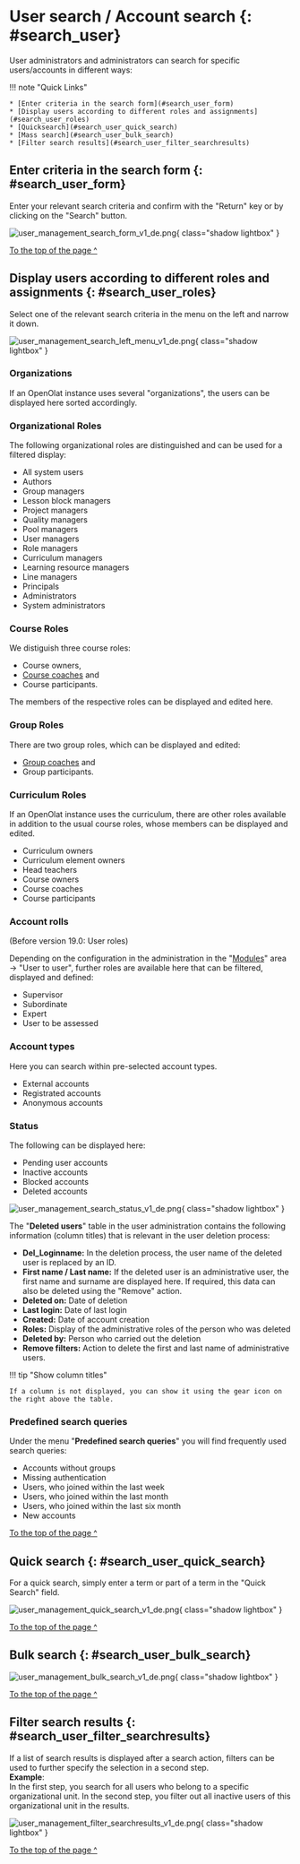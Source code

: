 # User search / Account search {: #search_user}

User administrators and administrators can search for specific users/accounts in different ways:

!!! note "Quick Links"

    * [Enter criteria in the search form](#search_user_form)
    * [Display users according to different roles and assignments](#search_user_roles)
    * [Quicksearch](#search_user_quick_search)
    * [Mass search](#search_user_bulk_search)
    * [Filter search results](#search_user_filter_searchresults)



## Enter criteria in the search form {: #search_user_form}

Enter your relevant search criteria and confirm with the "Return" key or by clicking on the "Search" button.

![user_management_search_form_v1_de.png](assets/user_management_search_form_v1_de.png){ class="shadow lightbox" }

[To the top of the page ^](#search_user)


## Display users according to different roles and assignments {: #search_user_roles}

Select one of the relevant search criteria in the menu on the left and narrow it down.

![user_management_search_left_menu_v1_de.png](assets/user_management_search_left_menu_v1_de.png){ class="shadow lightbox" }

### Organizations

If an OpenOlat instance uses several "organizations", the users can be
displayed here sorted accordingly.


### Organizational Roles

The following organizational roles are distinguished and can be used for a filtered display:

* All system users
* Authors
* Group managers
* Lesson block managers
* Project managers
* Quality managers
* Pool managers
* User managers
* Role managers
* Curriculum managers
* Learning resource managers
* Line managers
* Principals
* Administrators
* System administrators


### Course Roles

We distiguish three course roles:

  * Course owners,
  * [Course coaches](../../manual_user/basic_concepts/Roles_Rights.md#course-rights-and-roles) and
  * Course participants.

The members of the respective roles can be displayed and edited here.


### Group Roles

There are two group roles, which can be displayed and edited: 

* [Group coaches](../../manual_user/groups/Group_Administration.md) and 
* Group participants. 


### Curriculum Roles

If an OpenOlat instance uses the curriculum, there are other roles available in addition to the usual course roles, whose members can be displayed and edited.

* Curriculum owners
* Curriculum element owners
* Head teachers
* Course owners
* Course coaches
* Course participants


### Account rolls 
(Before version 19.0: User roles)

Depending on the configuration in the administration in the "[Modules](../administration/Modules.md)" area → "User to user", further roles are available here that can be filtered, displayed and defined:

* Supervisor
* Subordinate
* Expert
* User to be assessed


### Account types

Here you can search within pre-selected account types. 

* External accounts
* Registrated accounts
* Anonymous accounts


### Status

The following can be displayed here:

* Pending user accounts
* Inactive accounts
* Blocked accounts
* Deleted accounts


![user_management_search_status_v1_de.png](assets/user_management_search_status_v1_de.png){ class="shadow lightbox" }


The "**Deleted users**" table in the user administration contains the following
information (column titles) that is relevant in the user deletion process:

  *  **Del_Loginname:**  In the deletion process, the user name of the deleted user is replaced by an ID.
  *  **First name / Last name:**  If the deleted user is an administrative user, the first name and surname are displayed here. If required, this data can also be deleted using the "Remove" action.
  *  **Deleted on:** Date of deletion
  *  **Last login:** Date of last login
  *  **Created:** Date of account creation
  *  **Roles:**  Display of the administrative roles of the person who was deleted
  *  **Deleted by:** Person who carried out the deletion
  *  **Remove filters:**  Action to delete the first and last name of administrative users.


!!! tip "Show column titles"

    If a column is not displayed, you can show it using the gear icon on the right above the table.



### Predefined search queries

Under the menu "**Predefined search queries**" you will find frequently used search queries:

* Accounts without groups
* Missing authentication
* Users, who joined within the last week
* Users, who joined within the last month
* Users, who joined within the last six month
* New accounts

[To the top of the page ^](#search_user)


## Quick search {: #search_user_quick_search}

For a quick search, simply enter a term or part of a term in the "Quick Search" field.

![user_management_quick_search_v1_de.png](assets/user_management_quick_search_v1_de.png){ class="shadow lightbox" }

[To the top of the page ^](#search_user)


## Bulk search {: #search_user_bulk_search}

![user_management_bulk_search_v1_de.png](assets/user_management_bulk_search_v1_de.png){ class="shadow lightbox" }

[To the top of the page ^](#search_user)


## Filter search results {: #search_user_filter_searchresults}

If a list of search results is displayed after a search action, filters can be used to further specify the selection in a second step.<br>
**Example**:<br>
In the first step, you search for all users who belong to a specific organizational unit.
In the second step, you filter out all inactive users of this organizational unit in the results.
 
![user_management_filter_searchresults_v1_de.png](assets/user_management_filter_searchresults_v1_de.png){ class="shadow lightbox" }

[To the top of the page ^](#search_user)


